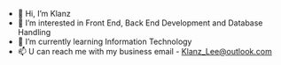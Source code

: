 - 👋 Hi, I’m Klanz 
- 👀 I’m interested in Front End, Back End Development and Database Handling
- 🌱 I’m currently learning Information Technology
- 📫 U can reach me with my business email - Klanz_Lee@outlook.com

<!---
ChaDomi/ChaDomi is a ✨ special ✨ repository because its `README.md` (this file) appears on your GitHub profile.
You can click the Preview link to take a look at your changes.
--->
